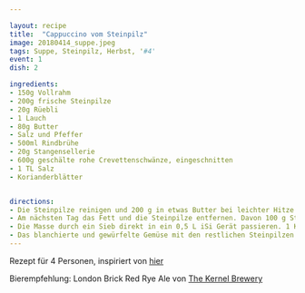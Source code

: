 ```yaml
---

layout: recipe
title:  "Cappuccino vom Steinpilz"
image: 20180414_suppe.jpeg
tags: Suppe, Steinpilz, Herbst, '#4'
event: 1
dish: 2

ingredients:
- 150g Vollrahm
- 200g frische Steinpilze
- 20g Rüebli
- 1 Lauch
- 80g Butter
- Salz und Pfeffer
- 500ml Rindbrühe
- 20g Stangensellerie
- 600g geschälte rohe Crevettenschwänze, eingeschnitten
- 1 TL Salz
- Korianderblätter


directions:
- Die Steinpilze reinigen und 200 g in etwas Butter bei leichter Hitze anschwitzen. Mit der Rindsbrühe aufgießen und anschließend zum Kochen bringen, kurz ziehen lassen, auskühlen und über Nacht kalt stellen.
- Am nächsten Tag das Fett und die Steinpilze entfernen. Davon 100 g Steinpilze mit Sahne und etwa 100 ml der Rinderbrühe reduzieren, würzen und mixen.
- Die Masse durch ein Sieb direkt in ein 0,5 L iSi Gerät passieren. 1 Kapsel aufschrauben und kräftig schütteln. Das iSi Gerät bei max. 75 °C in der Bain-Marie oder im Wasserbad warm halten. Vor dem Servieren kräftig schütteln.
- Das blanchierte und gewürfelte Gemüse mit den restlichen Steinpilzen in etwas Butter anschwitzen. In Gläsern anrichten. Das Glas bis zur Hälfte mit Suppe füllen und darauf den heißen Steinpilzschaum anrichten.
---
```


Rezept für 4 Personen, inspiriert von [hier](https://www.isi.com/kulinarik/rezepte/rezept/cappuccino-vom-steinpilz)

Bierempfehlung: London Brick Red Rye Ale von [The Kernel Brewery](https://www.thekernelbrewery.com)

